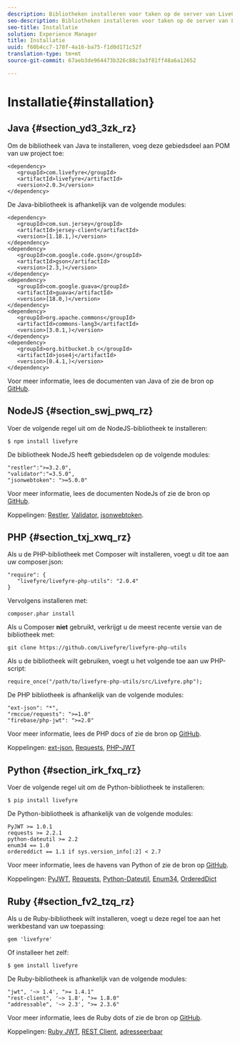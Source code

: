 ```yaml
---
description: Bibliotheken installeren voor taken op de server van LiveCyre
seo-description: Bibliotheken installeren voor taken op de server van LiveCyre
seo-title: Installatie
solution: Experience Manager
title: Installatie
uuid: f60b4cc7-178f-4a16-ba75-f1d0d171c52f
translation-type: tm+mt
source-git-commit: 67aeb3de964473b326c88c3a3f81ff48a6a12652

---
```



# Installatie{#installation}


## Java {#section_yd3_3zk_rz}

Om de bibliotheek van Java te installeren, voeg deze gebiedsdeel aan POM van uw project toe:

```
<dependency> 
   <groupId>com.livefyre</groupId> 
   <artifactId>livefyre</artifactId> 
   <version>2.0.3</version> 
</dependency>
```

De Java-bibliotheek is afhankelijk van de volgende modules:

```
<dependency> 
   <groupId>com.sun.jersey</groupId> 
   <artifactId>jersey-client</artifactId> 
   <version>[1.18.1,)</version> 
</dependency> 
<dependency> 
   <groupId>com.google.code.gson</groupId> 
   <artifactId>gson</artifactId> 
   <version>[2.3,)</version> 
</dependency> 
<dependency> 
   <groupId>com.google.guava</groupId> 
   <artifactId>guava</artifactId> 
   <version>[18.0,)</version> 
</dependency> 
<dependency> 
   <groupId>org.apache.commons</groupId> 
   <artifactId>commons-lang3</artifactId> 
   <version>[3.0.1,)</version> 
</dependency> 
<dependency> 
   <groupId>org.bitbucket.b_c</groupId> 
   <artifactId>jose4j</artifactId> 
   <version>[0.4.1,)</version> 
</dependency> 
```

Voor meer informatie, lees de documenten van Java of zie de bron op [GitHub](https://github.com/Livefyre/livefyre-java-utils).

## NodeJS {#section_swj_pwq_rz}

Voer de volgende regel uit om de NodeJS-bibliotheek te installeren:

`$ npm install livefyre`

De bibliotheek NodeJS heeft gebiedsdelen op de volgende modules:

```
"restler":">=3.2.0", 
"validator":"=3.5.0", 
"jsonwebtoken": ">=5.0.0" 
```

Voor meer informatie, lees de documenten NodeJs of zie de bron op [GitHub](https://github.com/Livefyre/livefyre-nodejs-utils).

Koppelingen: [Restler](https://github.com/danwrong/restler), [Validator](https://www.npmjs.org/package/validator), [jsonwebtoken](https://github.com/auth0/node-jsonwebtoken).

## PHP {#section_txj_xwq_rz}

Als u de PHP-bibliotheek met Composer wilt installeren, voegt u dit toe aan uw composer.json:

```
"require": { 
   "livefyre/livefyre-php-utils": "2.0.4" 
}
```

Vervolgens installeren met:

```
composer.phar install 
```

Als u Composer **niet** gebruikt, verkrijgt u de meest recente versie van de bibliotheek met:

```
git clone https://github.com/Livefyre/livefyre-php-utils 
```

Als u de bibliotheek wilt gebruiken, voegt u het volgende toe aan uw PHP-script:

```
require_once("/path/to/livefyre-php-utils/src/Livefyre.php"); 
```

De PHP bibliotheek is afhankelijk van de volgende modules:

```
"ext-json": "*", 
"rmccue/requests": ">=1.0" 
"firebase/php-jwt": ">=2.0" 
```

Voor meer informatie, lees de PHP docs of zie de bron op [GitHub](https://github.com/Livefyre/livefyre-php-utils).

Koppelingen: [ext-json](https://php.net/manual/en/book.json.php), [Requests](https://github.com/rmccue/Requests/), [PHP-JWT](https://github.com/firebase/php-jwt/tree/v2.0.0)

## Python {#section_irk_fxq_rz}

Voer de volgende regel uit om de Python-bibliotheek te installeren:

`$ pip install livefyre`

De Python-bibliotheek is afhankelijk van de volgende modules:

```
PyJWT >= 1.0.1  
requests >= 2.2.1  
python-dateutil >= 2.2  
enum34 == 1.0  
ordereddict == 1.1 if sys.version_info[:2] < 2.7 
```

Voor meer informatie, lees de havens van Python of zie de bron op [GitHub](https://github.com/Livefyre/livefyre-python-utils).

Koppelingen: [PyJWT](https://github.com/progrium/pyjwt), [Requests](https://github.com/kennethreitz/requests), [Python-Dateutil](https://pypi.python.org/pypi/python-dateutil), [Enum34](https://pypi.python.org/pypi/enum34), [OrderedDict](https://pypi.python.org/pypi/ordereddict)

## Ruby {#section_fv2_tzq_rz}

Als u de Ruby-bibliotheek wilt installeren, voegt u deze regel toe aan het werkbestand van uw toepassing:

```
gem 'livefyre' 
```

Of installeer het zelf:

`$ gem install livefyre`

De Ruby-bibliotheek is afhankelijk van de volgende modules:

```
"jwt", '~> 1.4', ">= 1.4.1"  
"rest-client", '~> 1.8', ">= 1.8.0"  
"addressable", '~> 2.3', ">= 2.3.6" 
```

Voor meer informatie, lees de Ruby dots of zie de bron op [GitHub](https://github.com/Livefyre/livefyre-ruby-utils).

Koppelingen: [Ruby JWT](https://github.com/firebase/php-jwt/tree/v2.0.0), [REST Client](https://github.com/rest-client/rest-client/), [adresseerbaar](https://github.com/sporkmonger/addressable)
